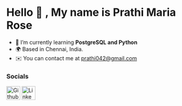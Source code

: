 Hello 👋 ,  My name is Prathi Maria Rose
===========================

* 🌱 I’m currently learning **PostgreSQL and Python**
* 🌍 Based in Chennai, India.
* ✉️ You can contact me at prathi042@gmail.com

### Socials
<p>
<a href="https://www.github.com/prathimariarose" target="_blank" rel="noreferrer"><img src="https://img.icons8.com/?id=4MhUS4CzoLbx&format=gif&name=icons8-github.gif" height="36" alt="Github" /></a>
<a href="https://www.linkedin.com/in/prathi-m-r-ba30a2212/" target="_blank" rel="noreferrer"><img src="https://img.icons8.com/?id=TpMqKvVFD9pP&format=gif&name=icons8-linkedin-2.gif" height="36" alt="LinkedIn" /></a>
</p>
